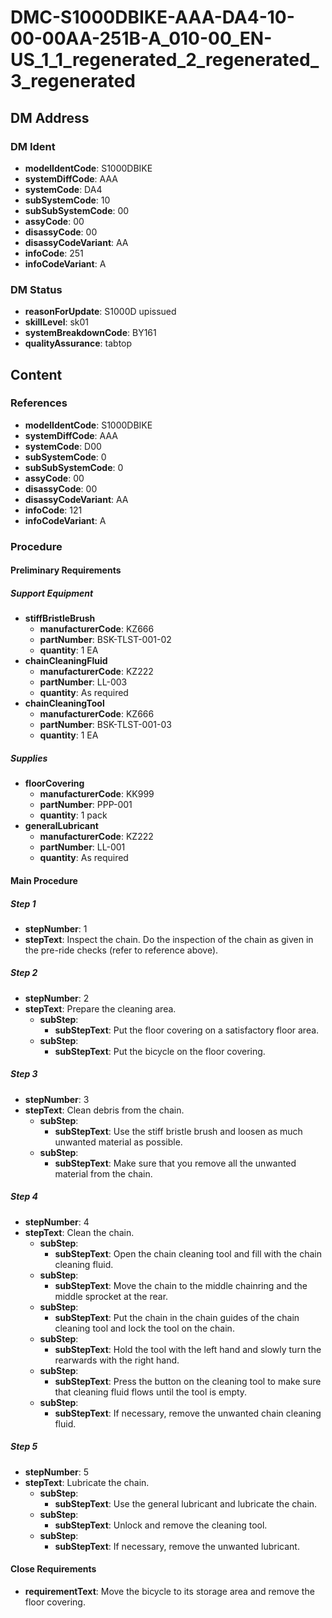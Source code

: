 # DMC-S1000DBIKE-AAA-DA4-10-00-00AA-251B-A_010-00_EN-US_1_1_regenerated_2_regenerated_3_regenerated

## DM Address

### DM Ident

*   **modelIdentCode**: S1000DBIKE
*   **systemDiffCode**: AAA
*   **systemCode**: DA4
*   **subSystemCode**: 10
*   **subSubSystemCode**: 00
*   **assyCode**: 00
*   **disassyCode**: 00
*   **disassyCodeVariant**: AA
*   **infoCode**: 251
*   **infoCodeVariant**: A

### DM Status

*   **reasonForUpdate**: S1000D upissued
*   **skillLevel**: sk01
*   **systemBreakdownCode**: BY161
*   **qualityAssurance**: tabtop

## Content

### References

*   **modelIdentCode**: S1000DBIKE
*   **systemDiffCode**: AAA
*   **systemCode**: D00
*   **subSystemCode**: 0
*   **subSubSystemCode**: 0
*   **assyCode**: 00
*   **disassyCode**: 00
*   **disassyCodeVariant**: AA
*   **infoCode**: 121
*   **infoCodeVariant**: A

### Procedure

#### Preliminary Requirements

##### Support Equipment

*   **stiffBristleBrush**
    *   **manufacturerCode**: KZ666
    *   **partNumber**: BSK-TLST-001-02
    *   **quantity**: 1 EA
*   **chainCleaningFluid**
    *   **manufacturerCode**: KZ222
    *   **partNumber**: LL-003
    *   **quantity**: As required
*   **chainCleaningTool**
    *   **manufacturerCode**: KZ666
    *   **partNumber**: BSK-TLST-001-03
    *   **quantity**: 1 EA

##### Supplies

*   **floorCovering**
    *   **manufacturerCode**: KK999
    *   **partNumber**: PPP-001
    *   **quantity**: 1 pack
*   **generalLubricant**
    *   **manufacturerCode**: KZ222
    *   **partNumber**: LL-001
    *   **quantity**: As required

#### Main Procedure

##### Step 1

*   **stepNumber**: 1
*   **stepText**: Inspect the chain. Do the inspection of the chain as given in the pre-ride checks (refer to reference above).

##### Step 2

*   **stepNumber**: 2
*   **stepText**: Prepare the cleaning area.
    *   **subStep**:
        *   **subStepText**: Put the floor covering on a satisfactory floor area.
    *   **subStep**:
        *   **subStepText**: Put the bicycle on the floor covering.

##### Step 3

*   **stepNumber**: 3
*   **stepText**: Clean debris from the chain.
    *   **subStep**:
        *   **subStepText**: Use the stiff bristle brush and loosen as much unwanted material as possible.
    *   **subStep**:
        *   **subStepText**: Make sure that you remove all the unwanted material from the chain.

##### Step 4

*   **stepNumber**: 4
*   **stepText**: Clean the chain.
    *   **subStep**:
        *   **subStepText**: Open the chain cleaning tool and fill with the chain cleaning fluid.
    *   **subStep**:
        *   **subStepText**: Move the chain to the middle chainring and the middle sprocket at the rear.
    *   **subStep**:
        *   **subStepText**: Put the chain in the chain guides of the chain cleaning tool and lock the tool on the chain.
    *   **subStep**:
        *   **subStepText**: Hold the tool with the left hand and slowly turn the rearwards with the right hand.
    *   **subStep**:
        *   **subStepText**: Press the button on the cleaning tool to make sure that cleaning fluid flows until the tool is empty.
    *   **subStep**:
        *   **subStepText**: If necessary, remove the unwanted chain cleaning fluid.

##### Step 5

*   **stepNumber**: 5
*   **stepText**: Lubricate the chain.
    *   **subStep**:
        *   **subStepText**: Use the general lubricant and lubricate the chain.
    *   **subStep**:
        *   **subStepText**: Unlock and remove the cleaning tool.
    *   **subStep**:
        *   **subStepText**: If necessary, remove the unwanted lubricant.

#### Close Requirements

*   **requirementText**: Move the bicycle to its storage area and remove the floor covering.